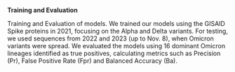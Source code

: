 **Training and Evaluation**

Training and Evaluation of models. We trained our models using the GISAID Spike proteins in 2021, focusing on the Alpha and Delta variants. For testing, we used sequences from 2022 and 2023 (up to Nov. 8), when Omicron variants were spread. We evaluated the models using 16 dominant Omicron lineages identified as true positives, calculating metrics such as Precision (Pr), False Positive Rate (Fpr) and Balanced Accuracy (Ba). 
